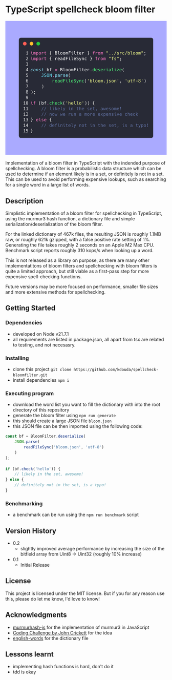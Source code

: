 # TypeScript spellcheck bloom filter

![alt text](img/rendered.png)

Implementation of a bloom filter in TypeScript with the indended purpose of spellchecking. A bloom filter is a probabilistic data structure which can be used to determine if an element likely is in a set, or definitely is not in a set. This can be used to avoid performing expensive lookups, such as searching for a single word in a large list of words.

## Description

Simplistic implementation of a bloom filter for spellchecking in TypeScript, using the murmur3 hash function, a dictionary file and simple serialization/deserialization of the bloom filter.

For the linked dictionary of 467k files, the resulting JSON is roughly 1.1MB raw, or roughly 621k gzipped, with a false positive rate setting of 1%. Generating the file takes roughly 2 seconds on an Apple M2 Max CPU. Benchmark script reports roughly 310 kops/s when looking up a word.

This is not released as a library on purpose, as there are many other implementatitons of bloom filters and spellchecking with bloom filters is quite a limited approach, but still viable as a first-pass step for more expensive spell-checking functions.

Future versions may be more focused on performance, smaller file sizes and more extensive methods for spellchecking.

## Getting Started

### Dependencies

* developed on Node v21.7.1
* all requirements are listed in package.json, all apart from tsx are related to testing, and not necesasry.

### Installing

* clone this project `git clone https://github.com/kdouda/spellcheck-bloomfilter.git`
* install dependencies `npm i`

### Executing program

* download the word list you want to fill the dictionary with into the root directory of this repository
* generate the bloom filter using `npm run generate`
* this should create a large JSON file `bloom.json`
* this JSON file can be then imported using the following code:

```ts
const bf = BloomFilter.deserialize(
    JSON.parse(
        readFileSync('bloom.json', 'utf-8')
    )
);

if (bf.check('hello')) {
    // likely in the set, awesome!
} else {
    // definitely not in the set, is a typo!
}
```

### Benchmarking

* a benchmark can be run using the `npm run benchmark` script

## Version History

* 0.2
  * slightly improved average performance by increasing the size of the bitfield array from Uint8 -> Uint32 (roughly 10% increase)
* 0.1
  * Initial Release

## License

This project is licensed under the MIT license. But if you for any reason use this, please do let me know, I'd love to know!

## Acknowledgments

* [murmurhash-js](https://github.com/garycourt/murmurhash-js/blob/master/murmurhash3_gc.js) for the implementation of murmur3 in JavaScript
* [Coding Challenge by John Crickett](https://substack.com/@johncrickett) for the idea
* [english-words](https://github.com/dwyl/english-words) for the dictionary file

## Lessons learnt

* implementing hash functions is hard, don't do it
* tdd is okay
